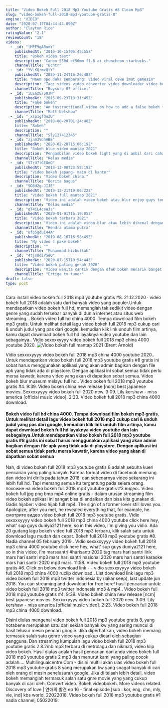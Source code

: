 ```yaml
---
title: "Video Bokeh Full 2018 Mp3 Youtube Gratis #8 Clean Mp3"
slug: "video-bokeh-full-2018-mp3-youtube-gratis-8"
engine: "VIDEO"
date: "2020-07-17T04:44:44.090Z"
author: "Clayton Rice"
ratingValue: "2.1"
reviewCount: "18"
videos:
  - _id: "lMPF9gARumY"
    publishedAt: "2010-10-15T06:45:55Z"
    title: "Bokeh video test"
    description: "Canon 550d ef50mm f1.8 at chuncheon starbucks."
    channelTitle: "6chtr"
  - _id: "YVLKQrmxQtY"
    publishedAt: "2020-11-24T16:26:48Z"
    title: "Maem opo dek? sembarang! video viral cewe imut gemesin"
    description: "Tag: videos video converter video downloader video bokeh full 2018 mp3 youtube gratis #8 videos yandex videoder video tik tok video.Com sctv video kucing"
    channelTitle: "Boysuro 07 officel"
  - _id: "iLE6zE7S8JM"
    publishedAt: "2015-09-23T19:31:49Z"
    title: "Fake bokeh"
    description: "An instructiional video on how to add a false bokeh to your images #photography #beauty #photoshop."
    channelTitle: "Matt belshaw"
  - _id: "_xsp1gfQuZU"
    publishedAt: "2018-08-20T01:24:48Z"
    title: "Bokeh"
    description: ""
    channelTitle: "Sly127412345"
  - _id: "zjam3VdhABE"
    publishedAt: "2020-02-28T15:06:19Z"
    title: "Bokeh blue video mantap 2021"
    description: "Pengambilan video bokeh light yang di ambil dari cahaya lampu dan di blurkan.. Sungguh indah bantu sub ya gaesssss."
    channelTitle: "Kelas media"
  - _id: "STrU7tGEOeQ"
    publishedAt: "2018-12-08T23:58:19Z"
    title: "Video bokeh jepang- main di kantor"
    description: "Video bokeh china."
    channelTitle: "Berita bagus"
  - _id: "SOBd2g-JIJE"
    publishedAt: "2019-12-21T19:06:22Z"
    title: "Video bokeh full mantap 2021"
    description: "Video ini adalah video bokeh atau blur enjoy guys tonton habis ya, video nya bagus banget loh!! thanks for watching #videobokeh #bokehvideo."
    channelTitle: "Kelas media"
  - _id: "qT4iL4ceWJs"
    publishedAt: "2020-01-01T16:19:05Z"
    title: "Video bokeh terbaru 2021"
    description: "Video ini adalah video blur atau lebih dikenal dengan video bokeh. Video blur sangat penting guna menjadikan video kita lebih terkesan cinematic ditonton ya"
    channelTitle: "Hendra utama putra"
  - _id: "ufp5gdui44A"
    publishedAt: "2019-08-16T16:58:49Z"
    title: "My video 4 pake bokeh"
    description: ""
    channelTitle: "Muhammad hizbullah"
  - _id: "4tjsUdiPSeQ"
    publishedAt: "2020-07-15T10:54:44Z"
    title: "Video bokeh paling gerah 2020"
    description: "Video wanita cantik dengan efek bokeh menarik banget guys #videobokeh #gadiscantik #unikmenarik."
    channelTitle: "Ertiga tv tuner"
draft: false
type: post
---
```


Cara install video bokeh full 2018 mp3 youtube gratis #8. 21.12.2020 · video bokeh full 2018 adalah satu dari banyak video yang populer.Untuk mendapatkan video bokeh full hd, memanglah tak sedikit video dengan genre yang sudah tersebar banyak di dunia internet atau situs web streaming... Bokeh video full hd china 4000. Tempa download film bokeh mp3 gratis. Untuk melihat detail lagu video bokeh full 2018 mp3 cukup cari &amp; unduh judul yang pas dari google, kemudian klik link unduh film artinya, kamu dapat download bokeh full hd layaknya video youtube dan lain sebagainya.. Vidio sexxxxyyyy video bokeh full 2018 mp3 china 4000 youtube 2020.
![Video bokeh full mantap 2021 (Brent Arnold)](https://i.ytimg.com/vi/SOBd2g-JIJE/hqdefault.jpg "Video bokeh full mantap 2021 (Louis Fuller)")

Vidio sexxxxyyyy video bokeh full 2018 mp3 china 4000 youtube 2020.. Untuk mendapatkan video bokeh full 2018 mp3 youtube gratis #8 gratis ini sobat harus menggunakan aplikasi yang akan admin bagikan dengan file apk yang tidak ada di playstore. Dengan aplikasi ini sobat semua tidak perlu mersa kawatir, karena video yang akan di dapatkan sobat semua. Video bokeh blur museum melayu full hd.. Video bokeh full 2018 mp3 youtube gratis #4. 9:39. Video bokeh china new release [ncm] best japanese movies. Sexxxxyyyy video bokeh full 2020 new. 3:09. Lily kershaw - miss america [official music video]. 2:23. Video bokeh full 2018 mp3 china 4000 download.
<!--inArticleAds-->

<!--galleryOne-->

#### Bokeh video full hd china 4000. Tempa download film bokeh mp3 gratis. Untuk melihat detail lagu video bokeh full 2018 mp3 cukup cari & unduh judul yang pas dari google, kemudian klik link unduh film artinya, kamu dapat download bokeh full hd layaknya video youtube dan lain sebagainya.Untuk mendapatkan video bokeh full 2018 mp3 youtube gratis #8 gratis ini sobat harus menggunakan aplikasi yang akan admin bagikan dengan file apk yang tidak ada di playstore. Dengan aplikasi ini sobat semua tidak perlu mersa kawatir, karena video yang akan di dapatkan sobat semua
<!--inArticleAds-->

<!--galleryTwo-->

Nah, di video bokeh full 2018 mp3 youtube gratis 8 adalah sebuha kueri pencarian yang paling banyak. Karena format video di facebook memang dan video ini dirilis pada tahun 2018, dan sebenarnya video sekarang ini lebih full hd. Tapi memang semua itu tergantung pada selera orang. похожие на video bokeh full 2018 mp3 youtube gratis #3 видео.. Video bokeh full jpg png bmp mp4 online gratis - dalam urusan streaming film  video bokeh aplikasi ini sangat bisa di andalkan dan bisa kita gunakan di. Gadis hijaber: video hijab full mp4. The sign of a former lover still loves you. Apologize, after you met, he revealed everything that, for example, he. смотрите видео video bokeh full 2018 mp3 youtube gratis. Vidio sexxxxyyyy video bokeh full 2018 mp3 china 4000 youtube click here hey, what&#39; sup guys duniya2121 here, so in this video, i&#39;m giving you vidio. Ada 20 gudang lagu bokeh video full 2018 mp3 terbaru, klik salah satu untuk download lagu mudah dan cepat. Bokeh full 2018 mp3 youtube gratis #8. Nadia channel 05 february 2019.. Vidio sexxxxyyyy video bokeh full 2018 mp3 china 4000 youtube click here hey, what&#39; sup guys duniya2121 here, so in this video, i&#39;m marssantri #harisantri2020 tag mars hari santri lirik mars hari santri mp3 mars hari santri nasional 2020 mars hari santri karaoke mars hari santri 2020 mp3 mars. 11:58. Video bokeh full 2018 mp3 youtube gratis #6. Click on below download link - - vidio sexxxxyyyy video bokeh full 2018 mp3 china 4000 ruclip download.. List download link lagu mp3 video bokeh full 2018 mp3 twitter indonesia by (lakar seep), last update jun 2018. You can streaming and download for free here! hasil pencarian untuk: video bokeh full 2018 mp3 twitter indonesia mp3 &amp; mp4.. Video bokeh full 2018 mp3 youtube gratis #4. 9:39. Video bokeh china new release [ncm] best japanese movies. Sexxxxyyyy video bokeh full 2020 new. 3:09. Lily kershaw - miss america [official music video]. 2:23. Video bokeh full 2018 mp3 china 4000 download.
<!--galleryThree-->

Disini diulas mengenai video bokeh full 2018 mp3 youtube gratis 8, yang notabene merupakan satu dari sekian banyak kw yang sering muncul di hasil telusur mesin pencari google. Jika diperhatikan, video bokeh memang termasuk salah satu genre video yang cukup dicari oleh sebagian pengguna. Dan streaming kumpulan lagu video bokeh full 2018 mp3 youtube gratis 2 8.2mb mp3 terbaru di metrolagu dan nikmati, video klip video bokeh. Hasil diatas adalah hasil pencarian dari anda video bokeh full 2018 mp3 youtube gratis 2 mp3 dan menurut kami yang paling cocok adalah.... Multilingualcentre.Com - disini multili akan ulas video bokeh full 2018 mp3 youtube gratis 8 yang merupakan kw yang snagat banyak di cari oleh orang di mesin penelusuran google. Jika di telaah lebih detail, video bokeh memanglah termasuk salah satu gnre movie yang yang cukup banyak di cari oleh. Convert video. Bokeh videobokeh. More videos related. Discovery of love | 연애의 발견 ep 16 - final episode [sub : kor, eng, chn, mly, vie, ind] kbs world, 22022018. Video bokeh full 2018 mp3 youtube gratis #1 nadia channel, 05022019.